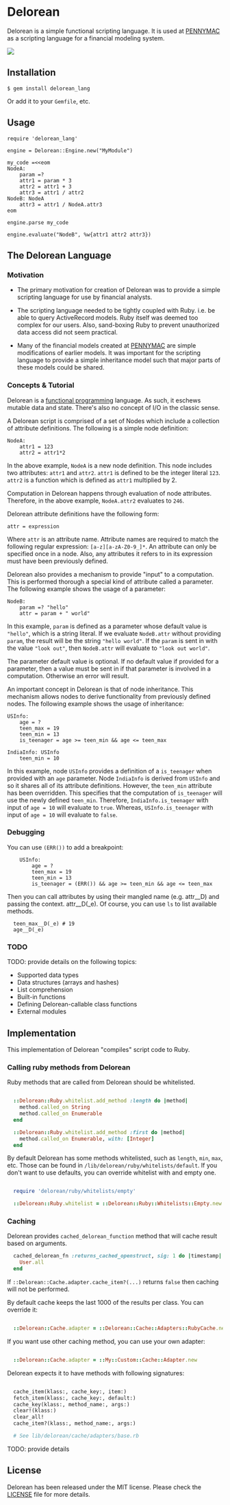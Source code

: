 # Delorean

Delorean is a simple functional scripting language.  It is used at
[PENNYMAC][] as a scripting language for a financial modeling system.

![](http://i.imgur.com/qiG7Av6.jpg)

## Installation

    $ gem install delorean_lang

Or add it to your `Gemfile`, etc.

## Usage

    require 'delorean_lang'

    engine = Delorean::Engine.new("MyModule")

    my_code =<<eom
    NodeA:
        param =?
        attr1 = param * 3
        attr2 = attr1 + 3
        attr3 = attr1 / attr2
    NodeB: NodeA
        attr3 = attr1 / NodeA.attr3
    eom

    engine.parse my_code

    engine.evaluate("NodeB", %w{attr1 attr2 attr3})

## The Delorean Language

### Motivation

* The primary motivation for creation of Delorean was to provide a
  simple scripting language for use by financial analysts.

* The scripting language needed to be tightly coupled with
  Ruby. i.e. be able to query ActiveRecord models. Ruby itself was
  deemed too complex for our users. Also, sand-boxing Ruby to prevent
  unauthorized data access did not seem practical.

* Many of the financial models created at [PENNYMAC][] are simple
  modifications of earlier models. It was important for the scripting
  language to provide a simple inheritance model such that major
  parts of these models could be shared.

### Concepts & Tutorial

Delorean is a [functional programming][] language. As such, it eschews
mutable data and state.  There's also no concept of I/O in the classic
sense.

A Delorean script is comprised of a set of Nodes which include a
collection of attribute definitions.  The following is a simple node
definition:

    NodeA:
	    attr1 = 123
	    attr2 = attr1*2

In the above example, `NodeA` is a new node definition. This node
includes two attributes: `attr1` and `attr2`. `attr1` is defined to be
the integer literal `123`. `attr2` is a function which is defined as
`attr1` multiplied by 2.

Computation in Delorean happens through evaluation of node attributes.
Therefore, in the above example, `NodeA.attr2` evaluates to `246`.

Delorean attribute definitions have the following form:

	attr = expression

Where `attr` is an attribute name. Attribute names are required to
match the following regular expression: `[a-z][a-zA-Z0-9_]*`. An
attribute can only be specified once in a node.  Also, any attributes
it refers to in its expression must have been previously defined.

Delorean also provides a mechanism to provide "input" to a
computation.  This is performed thorough a special kind of attribute
called a parameter.  The following example shows the usage of a
parameter:

    NodeB:
	    param =? "hello"
	    attr = param + " world"

In this example, `param` is defined as a parameter whose default value
is `"hello"`, which is a string literal.  If we evaluate `NodeB.attr`
without providing `param`, the result will be the string `"hello
world"`.  If the `param` is sent in with the value `"look out"`, then
`NodeB.attr` will evaluate to `"look out world"`.

The parameter default value is optional.  If no default value if
provided for a parameter, then a value must be sent in if that
parameter is involved in a computation.  Otherwise an error will
result.

An important concept in Delorean is that of node inheritance.  This
mechanism allows nodes to derive functionality from previously defined
nodes.  The following example shows the usage of inheritance:

    USInfo:
		age = ?
		teen_max = 19
		teen_min = 13
		is_teenager = age >= teen_min && age <= teen_max

    IndiaInfo: USInfo
		teen_min = 10

In this example, node `USInfo` provides a definition of a
`is_teenager` when provided with an `age` parameter. Node `IndiaInfo`
is derived from `USInfo` and so it shares all of its attribute
definitions.  However, the `teen_min` attribute has been overridden.
This specifies that the computation of `is_teenager` will use the
newly defined `teen_min`.  Therefore, `IndiaInfo.is_teenager` with
input of `age = 10` will evaluate to `true`.  Whereas,
`USInfo.is_teenager` with input of `age = 10` will evaluate to `false`.

### Debugging

You can use `(ERR())` to add a breakpoint:

```
    USInfo:
		age = ?
		teen_max = 19
		teen_min = 13
		is_teenager = (ERR()) && age >= teen_min && age <= teen_max

```

Then you can call attributes by using their mangled name (e.g. attr__D) and passing the context. attr__D(_e). Of course, you can use `ls` to list available methods.

```
  teen_max__D(_e) # 19
  age__D(_e)
```

### TODO

TODO: provide details on the following topics:

* Supported data types
* Data structures (arrays and hashes)
* List comprehension
* Built-in functions
* Defining Delorean-callable class functions
* External modules

## Implementation

This implementation of Delorean "compiles" script code to
Ruby.

### Calling ruby methods from Delorean

Ruby methods that are called from Delorean should be whitelisted.

```ruby

  ::Delorean::Ruby.whitelist.add_method :length do |method|
    method.called_on String
    method.called_on Enumerable
  end

  ::Delorean::Ruby.whitelist.add_method :first do |method|
    method.called_on Enumerable, with: [Integer]
  end

```

By default Delorean has some methods whitelisted, such as `length`, `min`, `max`, etc. Those can be found in `/lib/delorean/ruby/whitelists/default`. If you don't want to use defaults, you can override whitelist with and empty one.

```ruby

  require 'delorean/ruby/whitelists/empty'

  ::Delorean::Ruby.whitelist = ::Delorean::Ruby::Whitelists::Empty.new

```

### Caching

Delorean provides `cached_delorean_function` method that will cache result based on arguments.

```ruby
  cached_delorean_fn :returns_cached_openstruct, sig: 1 do |timestamp|
    User.all
  end

```

If `::Delorean::Cache.adapter.cache_item?(...)` returns `false` then caching will not be performed.

By default cache keeps the last 1000 of the results per class. You can override it:

```ruby

  ::Delorean::Cache.adapter = ::Delorean::Cache::Adapters::RubyCache.new(size_per_class: 10)

```

If you want use other caching method, you can use your own adapter:

```ruby

  ::Delorean::Cache.adapter = ::My::Custom::Cache::Adapter.new

```

Delorean expects it to have methods with following signatures:

```ruby

  cache_item(klass:, cache_key:, item:)
  fetch_item(klass:, cache_key:, default:)
  cache_key(klass:, method_name:, args:)
  clear!(klass:)
  clear_all!
  cache_item?(klass:, method_name:, args:)

  # See lib/delorean/cache/adapters/base.rb

```


TODO: provide details

## License

Delorean has been released under the MIT license. Please check the
[LICENSE][] file for more details.

[license]: https://github.com/rubygems/rubygems.org/blob/master/MIT-LICENSE
[pennymac]: http://www.pennymacusa.com
[functional programming]: http://en.wikipedia.org/wiki/Functional_programming
